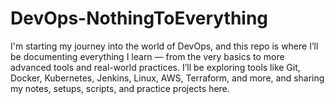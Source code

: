# DevOps-NothingToEverything
I'm starting my journey into the world of DevOps, and this repo is where I’ll be documenting everything I learn — from the very basics to more advanced tools and real-world practices.  I’ll be exploring tools like Git, Docker, Kubernetes, Jenkins, Linux, AWS, Terraform, and more, and sharing my notes, setups, scripts, and practice projects here.
